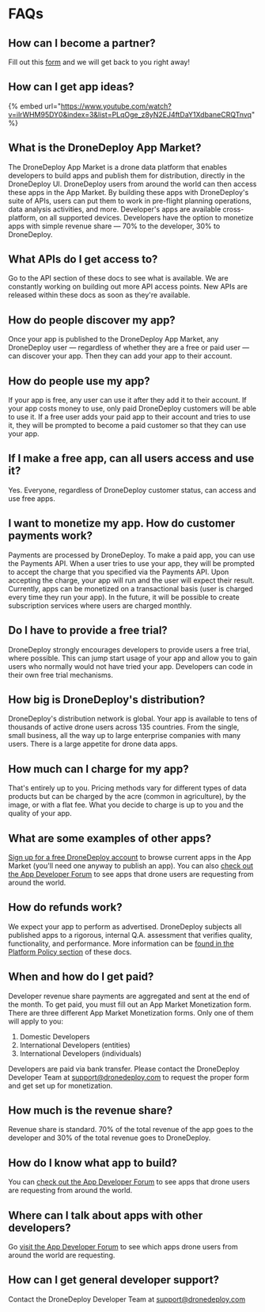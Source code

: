 # FAQs

## How can I become a partner?

Fill out this [form](https://airtable.com/shr7Uk76GPThLlp7E) and we will get back to you right away!

## How can I get app ideas?

{% embed url="https://www.youtube.com/watch?v=ilrWHM95DY0&index=3&list=PLqOge_z8yN2EJ4ftDaY1XdbaneCRQTnvq" %}

## What is the DroneDeploy App Market?

The DroneDeploy App Market is a drone data platform that enables developers to build apps and publish them for distribution, directly in the DroneDeploy UI. DroneDeploy users from around the world can then access these apps in the App Market. By building these apps with DroneDeploy's suite of APIs, users can put them to work in pre-flight planning operations, data analysis activities, and more. Developer's apps are available cross-platform, on all supported devices. Developers have the option to monetize apps with simple revenue share — 70% to the developer, 30% to DroneDeploy.

## What APIs do I get access to?

Go to the API section of these docs to see what is available. We are constantly working on building out more API access points. New APIs are released within these docs as soon as they're available.

## How do people discover my app?

Once your app is published to the DroneDeploy App Market, any DroneDeploy user — regardless of whether they are a free or paid user — can discover your app. Then they can add your app to their account.

## How do people use my app?

If your app is free, any user can use it after they add it to their account. If your app costs money to use, only paid DroneDeploy customers will be able to use it. If a free user adds your paid app to their account and tries to use it, they will be prompted to become a paid customer so that they can use your app.

## If I make a free app, can all users access and use it?

Yes. Everyone, regardless of DroneDeploy customer status, can access and use free apps.

## I want to monetize my app. How do customer payments work?

Payments are processed by DroneDeploy. To make a paid app, you can use the Payments API. When a user tries to use your app, they will be prompted to accept the charge that you specified via the Payments API. Upon accepting the charge, your app will run and the user will expect their result. Currently, apps can be monetized on a transactional basis (user is charged every time they run your app). In the future, it will be possible to create subscription services where users are charged monthly.

## Do I have to provide a free trial?

DroneDeploy strongly encourages developers to provide users a free trial, where possible. This can jump start usage of your app and allow you to gain users who normally would not have tried your app. Developers can code in their own free trial mechanisms.

## How big is DroneDeploy's distribution?

DroneDeploy's distribution network is global. Your app is available to tens of thousands of active drone users across 135 countries. From the single, small business, all the way up to large enterprise companies with many users. There is a large appetite for drone data apps.

## How much can I charge for my app?

That's entirely up to you. Pricing methods vary for different types of data products but can be charged by the acre (common in agriculture), by the image, or with a flat fee. What you decide to charge is up to you and the quality of your app.

## What are some examples of other apps?

[Sign up for a free DroneDeploy account](https://dronedeploy.com/signup.html) to browse current apps in the App Market (you'll need one anyway to publish an app). You can also [check out the App Developer Forum](http://forum.dronedeploy.com/) to see apps that drone users are requesting from around the world.

## How do refunds work?

We expect your app to perform as advertised. DroneDeploy subjects all published apps to a rigorous, internal Q.A. assessment that verifies quality, functionality, and performance. More information can be [found in the Platform Policy section](https://dronedeploy.gitbooks.io/dronedeploy-apps/content/guidelines.html) of these docs.

## When and how do I get paid?

Developer revenue share payments are aggregated and sent at the end of the month. To get paid, you must fill out an App Market Monetization form. There are three different App Market Monetization forms. Only one of them will apply to you:

1. Domestic Developers
2. International Developers (entities)
3. International Developers (individuals)

Developers are paid via bank transfer. Please contact the DroneDeploy Developer Team at support@dronedeploy.com to request the proper form and get set up for monetization.

## How much is the revenue share?

Revenue share is standard. 70% of the total revenue of the app goes to the developer and 30% of the total revenue goes to DroneDeploy.

## How do I know what app to build?

You can [check out the App Developer Forum](http://forum.dronedeploy.com/) to see apps that drone users are requesting from around the world.

## Where can I talk about apps with other developers?

Go [visit the App Developer Forum](http://forum.dronedeploy.com/) to see which apps drone users from around the world are requesting.

## How can I get general developer support?

Contact the DroneDeploy Developer Team at support@dronedeploy.com
